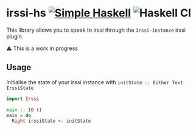 # irssi-hs [![Simple Haskell][simple haskell]](https://www.simplehaskell.org) ![Haskell CI][ci]

This library allows you to speak to irssi through the `Irssi-Instance` irssi plugin.  

:warning: This is a work in progress

## Usage

Initialise the state of your irssi instance with `initState :: Either Text IrssiState`

```haskell
import Irssi

main :: IO ()
main = do
  Right irssiState <- initState
```

[simple haskell]: https://www.simplehaskell.org/badges/badge.svg
[hackage]: https://img.shields.io/hackage/v/irssi-hs.svg
[ci]: https://github.com/kleidukos/irssi-hs/workflows/Haskell%20CI/badge.svg
